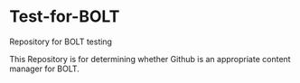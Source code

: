 # Test-for-BOLT
Repository for BOLT testing

This Repository is for determining whether Github is an appropriate content manager for BOLT.
